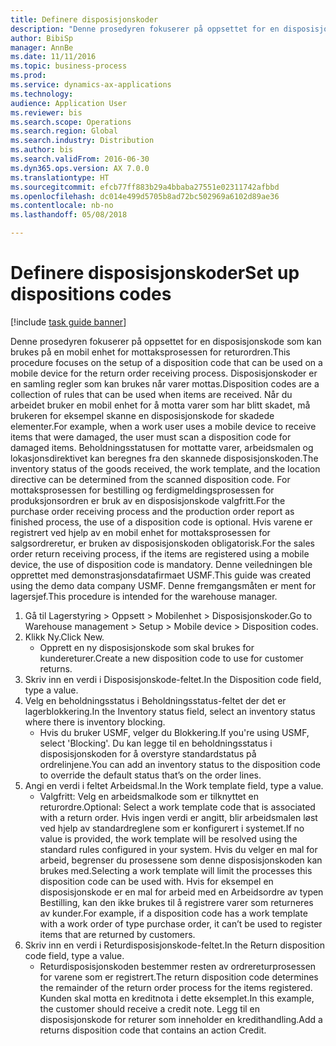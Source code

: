 ```yaml
--- 
title: Definere disposisjonskoder
description: "Denne prosedyren fokuserer på oppsettet for en disposisjonskode som kan brukes på en mobil enhet for mottaksprosessen for returordren."
author: BibiSp
manager: AnnBe
ms.date: 11/11/2016
ms.topic: business-process
ms.prod: 
ms.service: dynamics-ax-applications
ms.technology: 
audience: Application User
ms.reviewer: bis
ms.search.scope: Operations
ms.search.region: Global
ms.search.industry: Distribution
ms.author: bis
ms.search.validFrom: 2016-06-30
ms.dyn365.ops.version: AX 7.0.0
ms.translationtype: HT
ms.sourcegitcommit: efcb77ff883b29a4bbaba27551e02311742afbbd
ms.openlocfilehash: dc014e499d5705b8ad72bc502969a6102d89ae36
ms.contentlocale: nb-no
ms.lasthandoff: 05/08/2018

---
```

# <a name="set-up-dispositions-codes"></a><span data-ttu-id="27199-103">Definere disposisjonskoder</span><span class="sxs-lookup"><span data-stu-id="27199-103">Set up dispositions codes</span></span>

[!include [task guide banner](../../includes/task-guide-banner.md)]

<span data-ttu-id="27199-104">Denne prosedyren fokuserer på oppsettet for en disposisjonskode som kan brukes på en mobil enhet for mottaksprosessen for returordren.</span><span class="sxs-lookup"><span data-stu-id="27199-104">This procedure focuses on the setup of a disposition code that can be used on a mobile device for the return order receiving process.</span></span> <span data-ttu-id="27199-105">Disposisjonskoder er en samling regler som kan brukes når varer mottas.</span><span class="sxs-lookup"><span data-stu-id="27199-105">Disposition codes are a collection of rules that can be used when items are received.</span></span> <span data-ttu-id="27199-106">Når du arbeidet bruker en mobil enhet for å motta varer som har blitt skadet, må brukeren for eksempel skanne en disposisjonskode for skadede elementer.</span><span class="sxs-lookup"><span data-stu-id="27199-106">For example, when a work user uses a mobile device to receive items that were damaged, the user must scan a disposition code for damaged items.</span></span> <span data-ttu-id="27199-107">Beholdningsstatusen for mottatte varer, arbeidsmalen og lokasjonsdirektivet kan beregnes fra den skannede disposisjonskoden.</span><span class="sxs-lookup"><span data-stu-id="27199-107">The inventory status of the goods received, the work template, and the location directive can be determined from the scanned disposition code.</span></span> <span data-ttu-id="27199-108">For mottaksprosessen for bestilling og ferdigmeldingsprosessen for produksjonsordren er bruk av en disposisjonskode valgfritt.</span><span class="sxs-lookup"><span data-stu-id="27199-108">For the purchase order receiving process and the production order report as finished process, the use of a disposition code is optional.</span></span> <span data-ttu-id="27199-109">Hvis varene er registrert ved hjelp av en mobil enhet for mottaksprosessen for salgsordreretur, er bruken av disposisjonskoden obligatorisk.</span><span class="sxs-lookup"><span data-stu-id="27199-109">For the sales order return receiving process, if the items are registered using a mobile device, the use of disposition code is mandatory.</span></span>  <span data-ttu-id="27199-110">Denne veiledningen ble opprettet med demonstrasjonsdatafirmaet USMF.</span><span class="sxs-lookup"><span data-stu-id="27199-110">This guide was created using the demo data company USMF.</span></span> <span data-ttu-id="27199-111">Denne fremgangsmåten er ment for lagersjef.</span><span class="sxs-lookup"><span data-stu-id="27199-111">This procedure is intended for the warehouse manager.</span></span> 

1. <span data-ttu-id="27199-112">Gå til Lagerstyring > Oppsett > Mobilenhet > Disposisjonskoder.</span><span class="sxs-lookup"><span data-stu-id="27199-112">Go to Warehouse management > Setup > Mobile device > Disposition codes.</span></span>
2. <span data-ttu-id="27199-113">Klikk Ny.</span><span class="sxs-lookup"><span data-stu-id="27199-113">Click New.</span></span>
    * <span data-ttu-id="27199-114">Opprett en ny disposisjonskode som skal brukes for kundereturer.</span><span class="sxs-lookup"><span data-stu-id="27199-114">Create a new disposition code to use for customer returns.</span></span>  
3. <span data-ttu-id="27199-115">Skriv inn en verdi i Disposisjonskode-feltet.</span><span class="sxs-lookup"><span data-stu-id="27199-115">In the Disposition code field, type a value.</span></span>
4. <span data-ttu-id="27199-116">Velg en beholdningsstatus i Beholdningsstatus-feltet der det er lagerblokkering.</span><span class="sxs-lookup"><span data-stu-id="27199-116">In the Inventory status field, select an inventory status where there is inventory blocking.</span></span>
    * <span data-ttu-id="27199-117">Hvis du bruker USMF, velger du Blokkering.</span><span class="sxs-lookup"><span data-stu-id="27199-117">If you're using USMF, select 'Blocking'.</span></span> <span data-ttu-id="27199-118">Du kan legge til en beholdningsstatus i disposisjonskoden for å overstyre standardstatus på ordrelinjene.</span><span class="sxs-lookup"><span data-stu-id="27199-118">You can add an inventory status to the disposition code to override the default status that’s on the order lines.</span></span>  
5. <span data-ttu-id="27199-119">Angi en verdi i feltet Arbeidsmal.</span><span class="sxs-lookup"><span data-stu-id="27199-119">In the Work template field, type a value.</span></span>
    * <span data-ttu-id="27199-120">Valgfritt: Velg en arbeidsmalkode som er tilknyttet en returordre.</span><span class="sxs-lookup"><span data-stu-id="27199-120">Optional: Select a work template code that is associated with a return order.</span></span> <span data-ttu-id="27199-121">Hvis ingen verdi er angitt, blir arbeidsmalen løst ved hjelp av standardreglene som er konfigurert i systemet.</span><span class="sxs-lookup"><span data-stu-id="27199-121">If no value is provided, the work template will be resolved using the standard rules configured in your system.</span></span> <span data-ttu-id="27199-122">Hvis du velger en mal for arbeid, begrenser du prosessene som denne disposisjonskoden kan brukes med.</span><span class="sxs-lookup"><span data-stu-id="27199-122">Selecting a work template will limit the processes this disposition code can be used with.</span></span> <span data-ttu-id="27199-123">Hvis for eksempel en disposisjonskode er en mal for arbeid med en Arbeidsordre av typen Bestilling, kan den ikke brukes til å registrere varer som returneres av kunder.</span><span class="sxs-lookup"><span data-stu-id="27199-123">For example, if a disposition code has a work template with a work order of type purchase order, it can’t be used to register items that are returned by customers.</span></span>  
6. <span data-ttu-id="27199-124">Skriv inn en verdi i Returdisposisjonskode-feltet.</span><span class="sxs-lookup"><span data-stu-id="27199-124">In the Return disposition code field, type a value.</span></span>
    * <span data-ttu-id="27199-125">Returdisposisjonskoden bestemmer resten av ordrereturprosessen for varene som er registrert.</span><span class="sxs-lookup"><span data-stu-id="27199-125">The return disposition code determines the remainder of the return order process for the items registered.</span></span> <span data-ttu-id="27199-126">Kunden skal motta en kreditnota i dette eksemplet.</span><span class="sxs-lookup"><span data-stu-id="27199-126">In this example, the customer should receive a credit note.</span></span> <span data-ttu-id="27199-127">Legg til en disposisjonskode for returer som inneholder en kredithandling.</span><span class="sxs-lookup"><span data-stu-id="27199-127">Add a returns disposition code that contains an action Credit.</span></span>  



